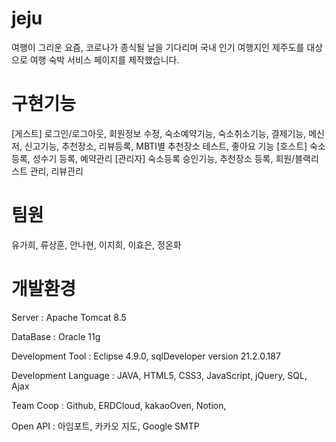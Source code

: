# jeju
여행이 그리운 요즘, 코로나가 종식될 날을 기다리며
국내 인기 여행지인 제주도를 대상으로 여행 숙박 서비스 페이지를 제작했습니다.

# 구현기능
[게스트]
로그인/로그아웃, 회원정보 수정, 숙소예약기능, 숙소취소기능, 결제기능, 메신저, 신고기능, 추천장소,
리뷰등록, MBTI별 추천장소 테스트, 좋아요 기능
[호스트]
숙소등록, 성수기 등록, 예약관리
[관리자]
숙소등록 승인기능, 추천장소 등록, 회원/블랙리스트 관리, 리뷰관리

# 팀원
유가희, 류상훈, 안나현, 이지희, 이효은, 정온화

# 개발환경
Server : Apache Tomcat 8.5

DataBase : Oracle 11g

Development Tool : Eclipse 4.9.0,  sqlDeveloper version 21.2.0.187

Development Language : JAVA, HTML5, CSS3, JavaScript, jQuery, SQL, Ajax

Team Coop : Github, ERDCloud, kakaoOven, Notion,

Open API : 아임포트, 카카오 지도, Google SMTP
